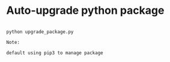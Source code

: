 <h1>Auto-upgrade python package</h1>

```

python upgrade_package.py

```

```
Note:

default using pip3 to manage package

```